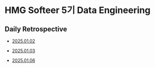 # HMG Softeer 5기 Data Engineering

## Daily Retrospective

* [2025.01.02](https://github.com/minjacho42/HMG_5th/blob/master/DailyRetrospective/w1/25_1_2.md)

* [2025.01.03](https://github.com/minjacho42/HMG_5th/blob/master/DailyRetrospective/w1/25_1_3.md)

* [2025.01.06](https://github.com/minjacho42/HMG_5th/blob/master/DailyRetrospective/w1/25_1_6.md)

